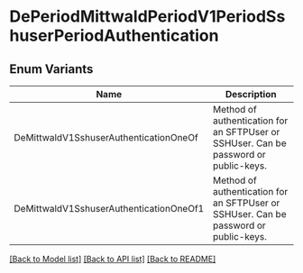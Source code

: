 # DePeriodMittwaldPeriodV1PeriodSshuserPeriodAuthentication

## Enum Variants

| Name | Description |
|---- | -----|
| DeMittwaldV1SshuserAuthenticationOneOf | Method of authentication for an SFTPUser or SSHUser. Can be password or public-keys. |
| DeMittwaldV1SshuserAuthenticationOneOf1 | Method of authentication for an SFTPUser or SSHUser. Can be password or public-keys. |

[[Back to Model list]](../README.md#documentation-for-models) [[Back to API list]](../README.md#documentation-for-api-endpoints) [[Back to README]](../README.md)


